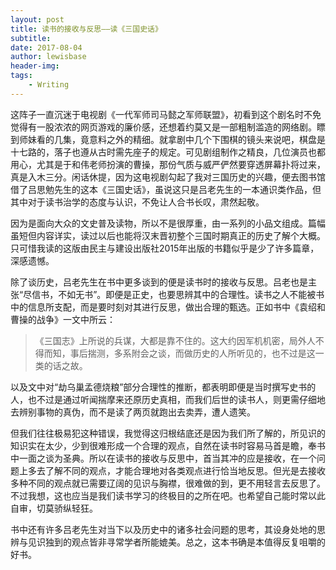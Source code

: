 ```yaml
---
layout: post
title: 读书的接收与反思——读《三国史话》
subtitle:
date: 2017-08-04
author: lewisbase
header-img:
tags: 
    - Writing
---
```


这阵子一直沉迷于电视剧《一代军师司马懿之军师联盟》，初看到这个剧名时不免觉得有一股浓浓的网页游戏的廉价感，还想着约莫又是一部粗制滥造的网络剧。瞟到师妹看的几集，竟意料之外的精细。就拿剧中几个下围棋的镜头来说吧，棋盘是十七路的，落子也遵从古时需先座子的规定。可见剧组制作之精良，几位演员也都用心，尤其是于和伟老师扮演的曹操，那份气质与威严俨然要穿透屏幕扑将过来，真是入木三分。闲话休提，因为这电视剧勾起了我对三国历史的兴趣，便去图书馆借了吕思勉先生的这本《三国史话》，虽说这只是吕老先生的一本通识类作品，但其中对于读书治学的态度与认识，不免让人合书长叹，肃然起敬。

因为是面向大众的文史普及读物，所以不是很厚重，由一系列的小品文组成。篇幅虽短但内容详实，读过以后也能将汉末晋初整个三国时期真正的历史了解个大概。只可惜我读的这版由民主与建设出版社2015年出版的书籍似乎是少了许多篇章，深感遗憾。

除了谈历史，吕老先生在书中更多谈到的便是读书时的接收与反思。吕老也是主张“尽信书，不如无书”。即便是正史，也要思辨其中的合理性。读书之人不能被书中的信息所支配，而是要时刻对其进行反思，做出合理的甄选。正如书中《袁绍和曹操的战争》一文中所云：
> 《三国志》上所说的兵谋，大都是靠不住的。这大约因军机机密，局外人不得而知，事后揣测，多系附会之谈，而做历史的人所听见的，也不过是这一类的话之故。

以及文中对“劫乌巢孟德烧粮”部分合理性的推断，都表明即便是当时撰写史书的人，也不过是通过听闻揣摩来还原历史真相，而我们后世的读书人，则更需仔细地去辨别事物的真伪，而不是读了两页就跑出去卖弄，遭人遗笑。

但我们往往极易犯这种错误，我觉得这归根结底还是因为我们所了解的，所见识的知识实在太少，少到很难形成一个合理的观点，自然在读书时容易马首是瞻，奉书中一面之谈为圣典。所以在读书的接收与反思中，首当其冲的应是接收，在一个问题上多去了解不同的观点，才能合理地对各类观点进行恰当地反思。但光是去接收多种不同的观点就已需要辽阔的见识与胸襟，很难做的到，更不用轻言去反思了。不过我想，这也应当是我们读书学习的终极目的之所在吧。也希望自己能时常以此自审，切莫骄纵轻狂。

书中还有许多吕老先生对当下以及历史中的诸多社会问题的思考，其设身处地的思辨与见识独到的观点皆非寻常学者所能媲美。总之，这本书确是本值得反复咀嚼的好书。